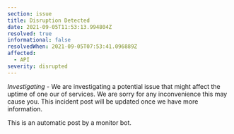 ```yaml
---
section: issue
title: Disruption Detected
date: 2021-09-05T11:53:13.994804Z
resolved: true
informational: false
resolvedWhen: 2021-09-05T07:53:41.096889Z
affected:
  - API
severity: disrupted
---
```

*Investigating* - We are investigating a potential issue that might affect the uptime of one our of services. We are sorry for any inconvenience this may cause you. This incident post will be updated once we have more information.

This is an automatic post by a monitor bot.
        